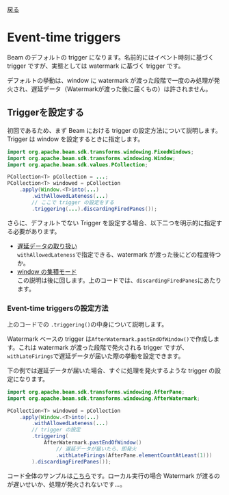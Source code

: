 [戻る](../built-in.md)

# Event-time triggers
Beam のデフォルトの trigger になります。名前的にはイベント時刻に基づく trigger ですが、実態としては watermark に基づく trigger です。

デフォルトの挙動は、window に watermark が渡った段階で一度のみ処理が発火され、遅延データ（Watermarkが渡った後に届くもの）は許されません。


## Triggerを設定する
初回であるため、まず Beam における trigger の設定方法について説明します。Trigger は window を設定するときに指定します。

```java
import org.apache.beam.sdk.transforms.windowing.FixedWindows;
import org.apache.beam.sdk.transforms.windowing.Window;
import org.apache.beam.sdk.values.PCollection;

PCollection<T> pCollection = ...;
PCollection<T> windowed = pCollection
    .apply(Window.<T>into(...)
        .withAllowedLateness(...)
        // ここで trigger の設定をする
        .triggering(...).discardingFiredPanes());
```

さらに、デフォルトでない Trigger を設定する場合、以下二つを明示的に指定する必要があります。

* <u>遅延データの取り扱い</u>  
`withAllowedLateness`で指定できる、watermark が渡った後にどの程度待つか。  
* <u>window の集積モード</u>  
この説明は後に回します。上のコードでは、`discardingFiredPanes`にあたります。

### Event-time triggersの設定方法
上のコードでの `.triggering()`の中身について説明します。

Watermark ベースの trigger は`AfterWatermark.pastEndOfWindow()`で作成します。これは watermark が渡った段階で発火される trigger ですが、`withLateFirings`で遅延データが届いた際の挙動を設定できます。

下の例では遅延データが届いた場合、すぐに処理を発火するような trigger の設定になります。

```java
import org.apache.beam.sdk.transforms.windowing.AfterPane;
import org.apache.beam.sdk.transforms.windowing.AfterWatermark;

PCollection<T> windowed = pCollection
    .apply(Window.<T>into(...)
        .withAllowedLateness(...)
        // trigger の設定
        .triggering(
            AfterWatermark.pastEndOfWindow()
                // 遅延データが届いたら、即発火
                .withLateFirings(AfterPane.elementCountAtLeast(1)))
        ).discardingFiredPanes());
```

コード全体のサンプルは[こちら](./codes/event-time.md)です。ローカル実行の場合 Watermark が渡るのが遅いせいか、処理が発火されないです...。